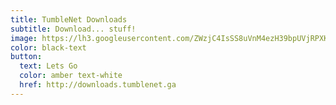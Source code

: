 ```yaml
---
title: TumbleNet Downloads
subtitle: Download... stuff!
image: https://lh3.googleusercontent.com/ZWzjC4IsSS8uVnM4ezH39bpUVjRPXKljD5DYdTQl4DpMBTH_mvtk9zkNxPomoO5nKEUaptvLUVz0GWwbB-h9M-6eNaxt5gysH2avBbOgeIU_uG6a0VPsuHuEJiNg7Z5SA2qb-wtPiSMDyywnOYHWWTkWUIjVdxe7xyX_u76oeOP7F7oUrMjNSPmtlgEgjv2BvxBElFnbnfpfbsgjn4vOU5yz8GVZfWV0807VgSvi5BCdvoR6bwVrXjbw9l7Snac5isoGpTJeBtUTJ1NZlzG2s1CZLzyiJwvmPYwyI1TbJx233cY_ir8MCBTFzSB_vFhoKLw1LABw31V3YYRZMe1fMtkMlmBOw3VPnBl6NFc9XNdApWpo9a-VJqqEWAnd13Q-aM1v1w-66g_R2jyuP7kSbpfwdYdC2T8TPI97xvGGWnnMKQ-VeNjBTw8U72ZJj1ddnHpEXmZZ4Aaju_XOH-7paQ5A81fQq5DiBDpMSOddNkZP53B2YeYu-vhnyLJ-LqKpQ-TXxopuDfsfVXIbShWR3kDaXwf-eThdDulrBkv0LrhJdGvs364Gh903OYaxnc4tNBeqGhLf7yy32Bgw4oIchGskyzm9P6E8IOsO-gbKqJOJn-y1=w1135-h638-no
color: black-text
button:
  text: Lets Go
  color: amber text-white
  href: http://downloads.tumblenet.ga
---
```


